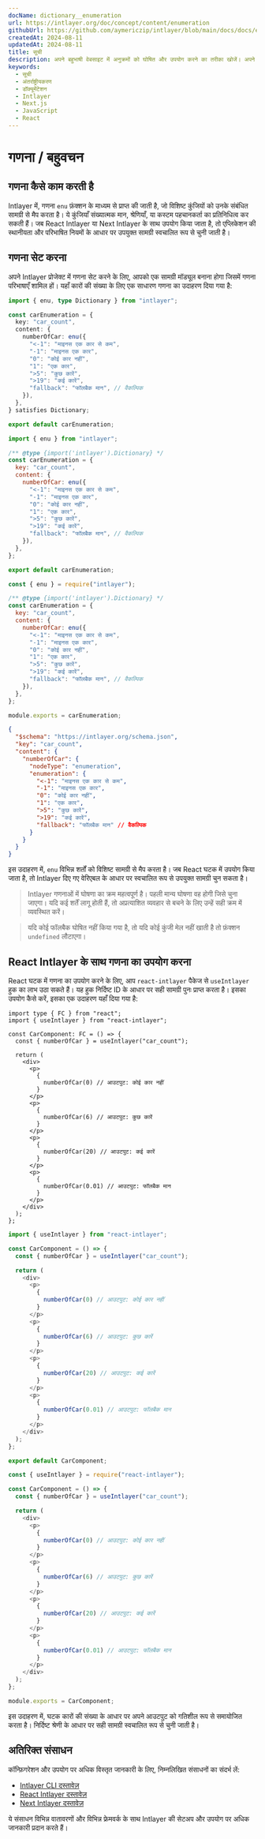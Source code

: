 ```yaml
---
docName: dictionary__enumeration
url: https://intlayer.org/doc/concept/content/enumeration
githubUrl: https://github.com/aymericzip/intlayer/blob/main/docs/docs/en/dictionary/enumeration.md
createdAt: 2024-08-11
updatedAt: 2024-08-11
title: सूची
description: अपने बहुभाषी वेबसाइट में अनुक्रमों को घोषित और उपयोग करने का तरीका खोजें। अपने प्रोजेक्ट को कुछ मिनटों में सेटअप करने के लिए इस ऑनलाइन दस्तावेज़ में चरणों का पालन करें।
keywords:
  - सूची
  - अंतर्राष्ट्रीयकरण
  - डॉक्यूमेंटेशन
  - Intlayer
  - Next.js
  - JavaScript
  - React
---
```


# गणना / बहुवचन

## गणना कैसे काम करती है

Intlayer में, गणना `enu` फ़ंक्शन के माध्यम से प्राप्त की जाती है, जो विशिष्ट कुंजियों को उनके संबंधित सामग्री से मैप करता है। ये कुंजियाँ संख्यात्मक मान, श्रेणियाँ, या कस्टम पहचानकर्ता का प्रतिनिधित्व कर सकती हैं। जब React Intlayer या Next Intlayer के साथ उपयोग किया जाता है, तो एप्लिकेशन की स्थानीयता और परिभाषित नियमों के आधार पर उपयुक्त सामग्री स्वचालित रूप से चुनी जाती है।

## गणना सेट करना

अपने Intlayer प्रोजेक्ट में गणना सेट करने के लिए, आपको एक सामग्री मॉड्यूल बनाना होगा जिसमें गणना परिभाषाएँ शामिल हों। यहाँ कारों की संख्या के लिए एक साधारण गणना का उदाहरण दिया गया है:

```typescript fileName="**/*.content.ts" contentDeclarationFormat="typescript"
import { enu, type Dictionary } from "intlayer";

const carEnumeration = {
  key: "car_count",
  content: {
    numberOfCar: enu({
      "<-1": "माइनस एक कार से कम",
      "-1": "माइनस एक कार",
      "0": "कोई कार नहीं",
      "1": "एक कार",
      ">5": "कुछ कारें",
      ">19": "कई कारें",
      "fallback": "फॉलबैक मान", // वैकल्पिक
    }),
  },
} satisfies Dictionary;

export default carEnumeration;
```

```javascript fileName="**/*.content.mjs" contentDeclarationFormat="esm"
import { enu } from "intlayer";

/** @type {import('intlayer').Dictionary} */
const carEnumeration = {
  key: "car_count",
  content: {
    numberOfCar: enu({
      "<-1": "माइनस एक कार से कम",
      "-1": "माइनस एक कार",
      "0": "कोई कार नहीं",
      "1": "एक कार",
      ">5": "कुछ कारें",
      ">19": "कई कारें",
      "fallback": "फॉलबैक मान", // वैकल्पिक
    }),
  },
};

export default carEnumeration;
```

```javascript fileName="**/*.content.cjs" contentDeclarationFormat="commonjs"
const { enu } = require("intlayer");

/** @type {import('intlayer').Dictionary} */
const carEnumeration = {
  key: "car_count",
  content: {
    numberOfCar: enu({
      "<-1": "माइनस एक कार से कम",
      "-1": "माइनस एक कार",
      "0": "कोई कार नहीं",
      "1": "एक कार",
      ">5": "कुछ कारें",
      ">19": "कई कारें",
      "fallback": "फॉलबैक मान", // वैकल्पिक
    }),
  },
};

module.exports = carEnumeration;
```

```json fileName="**/*.content.json" contentDeclarationFormat="json"
{
  "$schema": "https://intlayer.org/schema.json",
  "key": "car_count",
  "content": {
    "numberOfCar": {
      "nodeType": "enumeration",
      "enumeration": {
        "<-1": "माइनस एक कार से कम",
        "-1": "माइनस एक कार",
        "0": "कोई कार नहीं",
        "1": "एक कार",
        ">5": "कुछ कारें",
        ">19": "कई कारें",
        "fallback": "फॉलबैक मान" // वैकल्पिक
      }
    }
  }
}
```

इस उदाहरण में, `enu` विभिन्न शर्तों को विशिष्ट सामग्री से मैप करता है। जब React घटक में उपयोग किया जाता है, तो Intlayer दिए गए वेरिएबल के आधार पर स्वचालित रूप से उपयुक्त सामग्री चुन सकता है।

> Intlayer गणनाओं में घोषणा का क्रम महत्वपूर्ण है। पहली मान्य घोषणा वह होगी जिसे चुना जाएगा। यदि कई शर्तें लागू होती हैं, तो अप्रत्याशित व्यवहार से बचने के लिए उन्हें सही क्रम में व्यवस्थित करें।

> यदि कोई फॉलबैक घोषित नहीं किया गया है, तो यदि कोई कुंजी मेल नहीं खाती है तो फ़ंक्शन `undefined` लौटाएगा।

## React Intlayer के साथ गणना का उपयोग करना

React घटक में गणना का उपयोग करने के लिए, आप `react-intlayer` पैकेज से `useIntlayer` हुक का लाभ उठा सकते हैं। यह हुक निर्दिष्ट ID के आधार पर सही सामग्री पुनः प्राप्त करता है। इसका उपयोग कैसे करें, इसका एक उदाहरण यहाँ दिया गया है:

```tsx fileName="**/*.tsx" codeFormat="typescript"
import type { FC } from "react";
import { useIntlayer } from "react-intlayer";

const CarComponent: FC = () => {
  const { numberOfCar } = useIntlayer("car_count");

  return (
    <div>
      <p>
        {
          numberOfCar(0) // आउटपुट: कोई कार नहीं
        }
      </p>
      <p>
        {
          numberOfCar(6) // आउटपुट: कुछ कारें
        }
      </p>
      <p>
        {
          numberOfCar(20) // आउटपुट: कई कारें
        }
      </p>
      <p>
        {
          numberOfCar(0.01) // आउटपुट: फॉलबैक मान
        }
      </p>
    </div>
  );
};
```

```javascript fileName="**/*.mjx" codeFormat="esm"
import { useIntlayer } from "react-intlayer";

const CarComponent = () => {
  const { numberOfCar } = useIntlayer("car_count");

  return (
    <div>
      <p>
        {
          numberOfCar(0) // आउटपुट: कोई कार नहीं
        }
      </p>
      <p>
        {
          numberOfCar(6) // आउटपुट: कुछ कारें
        }
      </p>
      <p>
        {
          numberOfCar(20) // आउटपुट: कई कारें
        }
      </p>
      <p>
        {
          numberOfCar(0.01) // आउटपुट: फॉलबैक मान
        }
      </p>
    </div>
  );
};

export default CarComponent;
```

```javascript fileName="**/*.cjs" codeFormat="commonjs"
const { useIntlayer } = require("react-intlayer");

const CarComponent = () => {
  const { numberOfCar } = useIntlayer("car_count");

  return (
    <div>
      <p>
        {
          numberOfCar(0) // आउटपुट: कोई कार नहीं
        }
      </p>
      <p>
        {
          numberOfCar(6) // आउटपुट: कुछ कारें
        }
      </p>
      <p>
        {
          numberOfCar(20) // आउटपुट: कई कारें
        }
      </p>
      <p>
        {
          numberOfCar(0.01) // आउटपुट: फॉलबैक मान
        }
      </p>
    </div>
  );
};

module.exports = CarComponent;
```

इस उदाहरण में, घटक कारों की संख्या के आधार पर अपने आउटपुट को गतिशील रूप से समायोजित करता है। निर्दिष्ट श्रेणी के आधार पर सही सामग्री स्वचालित रूप से चुनी जाती है।

## अतिरिक्त संसाधन

कॉन्फ़िगरेशन और उपयोग पर अधिक विस्तृत जानकारी के लिए, निम्नलिखित संसाधनों का संदर्भ लें:

- [Intlayer CLI दस्तावेज़](https://github.com/aymericzip/intlayer/blob/main/docs/docs/hi/intlayer_cli.md)
- [React Intlayer दस्तावेज़](https://github.com/aymericzip/intlayer/blob/main/docs/docs/hi/intlayer_with_create_react_app.md)
- [Next Intlayer दस्तावेज़](https://github.com/aymericzip/intlayer/blob/main/docs/docs/hi/intlayer_with_nextjs_15.md)

ये संसाधन विभिन्न वातावरणों और विभिन्न फ्रेमवर्क के साथ Intlayer की सेटअप और उपयोग पर अधिक जानकारी प्रदान करते हैं।
